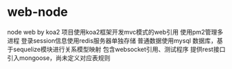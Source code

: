 # web-node
node web by koa2
项目使用koa2框架开发mvc模式的web引用
使用pm2管理多进程
登录session信息使用redis服务器单独存储
普通数据使用mysql 数据库，基于sequelize模块进行关系模型映射
包含websocket引用、测试程序
提供rest接口
引入mongoose，尚未定义对应表规则
